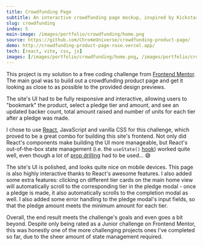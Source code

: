 ```yaml
---
title: Crowdfunding Page
subtitle: An interactive crowdfunding page mockup, inspired by Kickstarter
slug: crowdfunding
index: 5
main-image: /images/portfolio/crowdfunding/home.png
source: https://github.com/ChromeUniverse/crowdfunding-product-page/
demo: http://crowdfunding-product-page-rose.vercel.app/
tech: [react, vite, css, js]
images: [/images/portfolio/crowdfunding/home.png, /images/portfolio/crowdfunding/tiers.png, /images/portfolio/crowdfunding/modal.png , /images/portfolio/crowdfunding/done.png, /images/portfolio/crowdfunding/zoom.png]
---
```


This project is my solution to a free coding challenge from [Frontend Mentor](https://www.frontendmentor.io/challenges/crowdfunding-product-page-7uvcZe7ZR). The main goal was to build out a crowdfunding product page and get it looking as close to as possible to the provided design previews. 


The site's UI had to be fully responsive and interactive, allowing users to "bookmark" the product, select a pledge tier and amount, and see an updated backer count, total amount raised and number of units for each tier after a pledge was made. 

I chose to use [React](https://reactjs.org/), JavaScript and vanilla CSS for this challenge, which proved to be a great combo for building this site's frontend. Not only did React's components make building the UI more manageable, but React's out-of-the-box state management (i.e. the `useState()` [hook](https://beta.reactjs.org/reference/react/useState)) worked quite well, even though a lot of [prop drilling](https://blog.logrocket.com/solving-prop-drilling-react-apps/) had to be used... 😅

The site's UI is polished, and looks quite nice on mobile devices. This page is also highly interactive thanks to React's awesome features. I also added some extra features: clicking on different tier cards on the main home view will automatically scroll to the corresponding tier in the pledge modal - once a pledge is made, it also automatically scrolls to the completion modal as well. I also added some error handling to the pledge modal's input fields, so that the pledge amount meets the minimum amount for each tier.

Overall, the end result meets the challenge's goals and even goes a bit beyond. Despite only being rated as a Junior challenge on Frontend Mentor, this was honestly one of the more challenging projects ones I've completed so far, due to the sheer amount of state management required. 